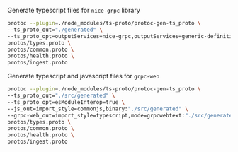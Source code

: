 Generate typescript files for `nice-grpc` library

```bash
protoc --plugin=./node_modules/ts-proto/protoc-gen-ts_proto \
--ts_proto_out="./generated" \
--ts_proto_opt=outputServices=nice-grpc,outputServices=generic-definitions,useExactTypes=false \
protos/types.proto \
protos/common.proto \
protos/health.proto \
protos/ingest.proto
```

Generate typescript and javascript files for `grpc-web`

```bash
protoc --plugin=./node_modules/ts-proto/protoc-gen-ts_proto \
--ts_proto_out="./src/generated" \
--ts_proto_opt=esModuleInterop=true \
--js_out=import_style=commonjs,binary:"./src/generated" \
--grpc-web_out=import_style=typescript,mode=grpcwebtext:"./src/generated" \
protos/types.proto \
protos/common.proto \
protos/health.proto \
protos/ingest.proto
```